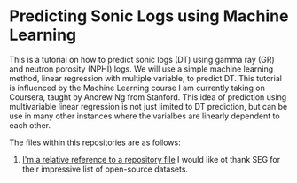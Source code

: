 # Predicting Sonic Logs using Machine Learning
This is a tutorial on how to predict sonic logs (DT) using gamma ray (GR) and neutron porosity (NPHI) logs. We will use a simple machine learning method, linear regression with multiple variable, to predict DT. This tutorial is influenced by the Machine Learning course I am currently taking on Coursera, taught by Andrew Ng from Stanford. This idea of prediction using multivariable linear regression is not just limited to DT prediction, but can be use in many other instances where the varialbes are linearly dependent to each other. 

The files within this repositories are as follows: 
1. [I'm a relative reference to a repository file](../blob/master/Predict_DT_notebook.ipynb)
I would like ot thank SEG for their impressive list of open-source datasets. 
